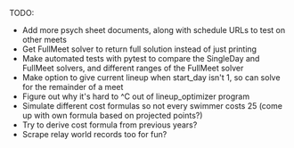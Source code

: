 TODO:
* Add more psych sheet documents, along with schedule URLs to test on other meets
* Get FullMeet solver to return full solution instead of just printing
* Make automated tests with pytest to compare the SingleDay and FullMeet solvers, and different ranges of the FullMeet solver
* Make option to give current lineup when start_day isn't 1, so can solve for the remainder of a meet
* Figure out why it's hard to ^C out of lineup_optimizer program
* Simulate different cost formulas so not every swimmer costs 25 (come up with own formula based on projected points?)
* Try to derive cost formula from previous years?
* Scrape relay world records too for fun?